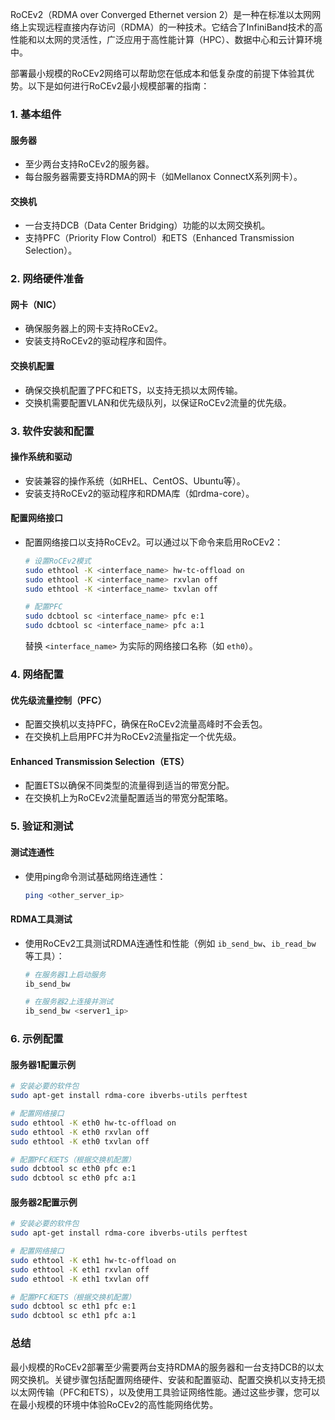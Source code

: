 RoCEv2（RDMA over Converged Ethernet version 2）是一种在标准以太网网络上实现远程直接内存访问（RDMA）的一种技术。它结合了InfiniBand技术的高性能和以太网的灵活性，广泛应用于高性能计算（HPC）、数据中心和云计算环境中。

部署最小规模的RoCEv2网络可以帮助您在低成本和低复杂度的前提下体验其优势。以下是如何进行RoCEv2最小规模部署的指南：

### 1. **基本组件**

#### 服务器
- 至少两台支持RoCEv2的服务器。
- 每台服务器需要支持RDMA的网卡（如Mellanox ConnectX系列网卡）。

#### 交换机
- 一台支持DCB（Data Center Bridging）功能的以太网交换机。
- 支持PFC（Priority Flow Control）和ETS（Enhanced Transmission Selection）。

### 2. **网络硬件准备**

#### 网卡（NIC）
- 确保服务器上的网卡支持RoCEv2。
- 安装支持RoCEv2的驱动程序和固件。

#### 交换机配置
- 确保交换机配置了PFC和ETS，以支持无损以太网传输。
- 交换机需要配置VLAN和优先级队列，以保证RoCEv2流量的优先级。

### 3. **软件安装和配置**

#### 操作系统和驱动
- 安装兼容的操作系统（如RHEL、CentOS、Ubuntu等）。
- 安装支持RoCEv2的驱动程序和RDMA库（如rdma-core）。

#### 配置网络接口
- 配置网络接口以支持RoCEv2。可以通过以下命令来启用RoCEv2：
  ```sh
  # 设置RoCEv2模式
  sudo ethtool -K <interface_name> hw-tc-offload on
  sudo ethtool -K <interface_name> rxvlan off
  sudo ethtool -K <interface_name> txvlan off
  
  # 配置PFC
  sudo dcbtool sc <interface_name> pfc e:1
  sudo dcbtool sc <interface_name> pfc a:1
  ```
  替换 `<interface_name>` 为实际的网络接口名称（如 `eth0`）。

### 4. **网络配置**

#### 优先级流量控制（PFC）
- 配置交换机以支持PFC，确保在RoCEv2流量高峰时不会丢包。
- 在交换机上启用PFC并为RoCEv2流量指定一个优先级。

#### Enhanced Transmission Selection（ETS）
- 配置ETS以确保不同类型的流量得到适当的带宽分配。
- 在交换机上为RoCEv2流量配置适当的带宽分配策略。

### 5. **验证和测试**

#### 测试连通性
- 使用ping命令测试基础网络连通性：
  ```sh
  ping <other_server_ip>
  ```

#### RDMA工具测试
- 使用RoCEv2工具测试RDMA连通性和性能（例如 `ib_send_bw`、`ib_read_bw` 等工具）：
  ```sh
  # 在服务器1上启动服务
  ib_send_bw
  
  # 在服务器2上连接并测试
  ib_send_bw <server1_ip>
  ```

### 6. **示例配置**

#### 服务器1配置示例
```sh
# 安装必要的软件包
sudo apt-get install rdma-core ibverbs-utils perftest

# 配置网络接口
sudo ethtool -K eth0 hw-tc-offload on
sudo ethtool -K eth0 rxvlan off
sudo ethtool -K eth0 txvlan off

# 配置PFC和ETS（根据交换机配置）
sudo dcbtool sc eth0 pfc e:1
sudo dcbtool sc eth0 pfc a:1
```

#### 服务器2配置示例
```sh
# 安装必要的软件包
sudo apt-get install rdma-core ibverbs-utils perftest

# 配置网络接口
sudo ethtool -K eth1 hw-tc-offload on
sudo ethtool -K eth1 rxvlan off
sudo ethtool -K eth1 txvlan off

# 配置PFC和ETS（根据交换机配置）
sudo dcbtool sc eth1 pfc e:1
sudo dcbtool sc eth1 pfc a:1
```

### 总结

最小规模的RoCEv2部署至少需要两台支持RDMA的服务器和一台支持DCB的以太网交换机。关键步骤包括配置网络硬件、安装和配置驱动、配置交换机以支持无损以太网传输（PFC和ETS），以及使用工具验证网络性能。通过这些步骤，您可以在最小规模的环境中体验RoCEv2的高性能网络优势。